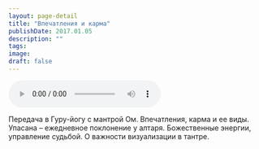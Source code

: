 ```yaml
---
layout: page-detail
title: "Впечатления и карма"
publishDate: 2017.01.05
description: ""
tags:
image:
draft: false
---
```


<audio title="2017.01.05 - Впечатления и карма.mp3" src="https://filer-api.advayta.org/v1.0/public/files/73635" controls=""></audio>

 Передача в Гуру-йогу с мантрой Ом. Впечатления, карма и ее виды. Упасана – ежедневное поклонение у алтаря. Божественные энергии, управление судьбой. О важности визуализации в тантре. 

  
